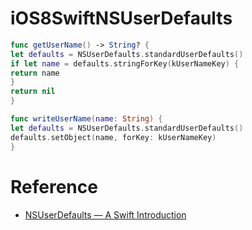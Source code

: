 # iOS8SwiftNSUserDefaults

```swift
func getUserName() -> String? {
let defaults = NSUserDefaults.standardUserDefaults()
if let name = defaults.stringForKey(kUserNameKey) {
return name
}
return nil
}

func writeUserName(name: String) {
let defaults = NSUserDefaults.standardUserDefaults()
defaults.setObject(name, forKey: kUserNameKey)
}
```


# Reference

- [NSUserDefaults — A Swift Introduction](http://www.codingexplorer.com/nsuserdefaults-a-swift-introduction/)
